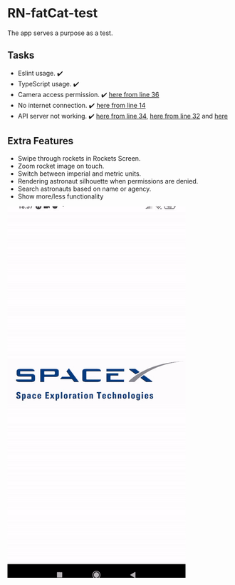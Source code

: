 # RN-fatCat-test

The app serves a purpose as a test.

## Tasks

- Eslint usage. :heavy_check_mark:
- TypeScript usage. :heavy_check_mark:
- Camera access permission. :heavy_check_mark: [here from line 36](screens/CrewMember.tsx)
- No internet connection. :heavy_check_mark: [here from line 14](App.tsx)
- API server not working. :heavy_check_mark: [here from line 34](screens/CrewMembers.tsx), [here from line 32](screens/Rockets.tsx) and [here](hooks/useFetch.ts) 

## Extra Features

- Swipe through rockets in Rockets Screen.
- Zoom rocket image on touch.
- Switch between imperial and metric units.
- Rendering astronaut silhouette when permissions are denied.
- Search astronauts based on name or agency.
- Show more/less functionality

![preview](preview.gif)
